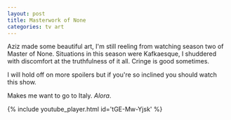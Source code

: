 ```yaml
---
layout: post
title: Masterwork of None
categories: tv art
---
```


Aziz made some beautiful art, I'm still reeling from watching season two of Master of None. Situations in this season were Kafkaesque, I shuddered with discomfort at the truthfulness of it all. Cringe is good sometimes.

I will hold off on more spoilers but if you're so inclined you should watch this show.

Makes me want to go to Italy. _Alora_.

{% include youtube_player.html id='tGE-Mw-Yjsk' %}

